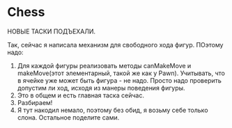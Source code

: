 # Chess

НОВЫЕ ТАСКИ ПОДЪЕХАЛИ.

Так, сейчас я написала механизм для свободного хода фигур. ПОэтому надо:

1. Для каждой фигуры реализовать методы canMakeMove и makeMove(этот элементарный, такой же как у Pawn). Учитывать, что в ячейке уже может быть фигура - не надо. Просто надо проверить допустим ли ход, исходя из манеры поведения фигуры.
2. Это в общем и есть главная таска сейчас.
3. Разбираем!
4. Я тут накодил немало, поэтому без обид, я возьму себе только слона. Остальное поделите сами.